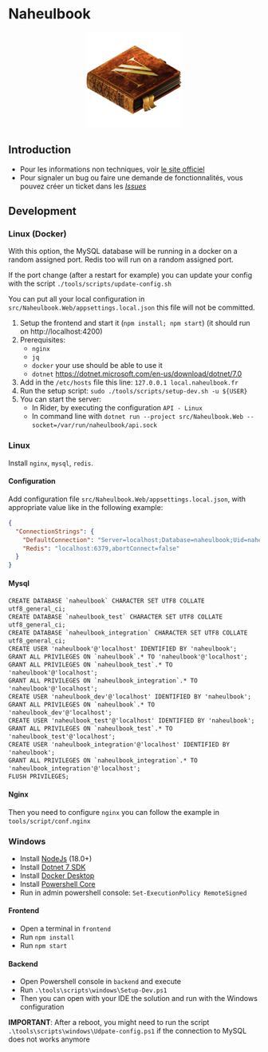# Naheulbook

<p align="center">
  <img alt="Logo" src="doc/logo.png">
</p>

## Introduction

- Pour les informations non techniques, voir [le site officiel](https://naheulbook.fr/)
- Pour signaler un bug ou faire une demande de fonctionnalités, vous pouvez créer un ticket dans les [*Issues*](https://github.com/Socolin/NaheulbookBackend/issues)


## Development

### Linux (Docker)

With this option, the MySQL database will be running in a docker on a random assigned port. Redis too will run on a
random assigned port.

If the port change (after a restart for example) you can update your config with the
script `./tools/scripts/update-config.sh`

You can put all your local configuration in `src/Naheulbook.Web/appsettings.local.json` this file will not be committed.

1. Setup the frontend and start it (`npm install; npm start`) (it should run on http://localhost:4200)
2. Prerequisites:
    - `nginx`
    - `jq`
    - `docker` your use should be able to use it
    - `dotnet` https://dotnet.microsoft.com/en-us/download/dotnet/7.0
3. Add in the `/etc/hosts` file this line: `127.0.0.1 local.naheulbook.fr`
4. Run the setup script: `sudo ./tools/scripts/setup-dev.sh -u ${USER}`
5. You can start the server:
    - In Rider, by executing the configuration `API - Linux`
    - In command line with `dotnet run --project src/Naheulbook.Web --socket=/var/run/naheulbook/api.sock`

### Linux

Install `nginx`, `mysql`, `redis`.

#### Configuration

Add configuration file `src/Naheulbook.Web/appsettings.local.json`, with appropriate value like in the following
example:

```json
{
  "ConnectionStrings": {
    "DefaultConnection": "Server=localhost;Database=naheulbook;Uid=naheulbook;Pwd=naheulbook;SslMode=None;CharSet=utf8;AllowPublicKeyRetrieval=True;Port=3306",
    "Redis": "localhost:6379,abortConnect=false"
  }
}
```

#### Mysql

```mysql
CREATE DATABASE `naheulbook` CHARACTER SET UTF8 COLLATE utf8_general_ci;
CREATE DATABASE `naheulbook_test` CHARACTER SET UTF8 COLLATE utf8_general_ci;
CREATE DATABASE `naheulbook_integration` CHARACTER SET UTF8 COLLATE utf8_general_ci;
CREATE USER 'naheulbook'@'localhost' IDENTIFIED BY 'naheulbook';
GRANT ALL PRIVILEGES ON `naheulbook`.* TO 'naheulbook'@'localhost';
GRANT ALL PRIVILEGES ON `naheulbook_test`.* TO 'naheulbook'@'localhost';
GRANT ALL PRIVILEGES ON `naheulbook_integration`.* TO 'naheulbook'@'localhost';
CREATE USER 'naheulbook_dev'@'localhost' IDENTIFIED BY 'naheulbook';
GRANT ALL PRIVILEGES ON `naheulbook`.* TO 'naheulbook_dev'@'localhost';
CREATE USER 'naheulbook_test'@'localhost' IDENTIFIED BY 'naheulbook';
GRANT ALL PRIVILEGES ON `naheulbook_test`.* TO 'naheulbook_test'@'localhost';
CREATE USER 'naheulbook_integration'@'localhost' IDENTIFIED BY 'naheulbook';
GRANT ALL PRIVILEGES ON `naheulbook_integration`.* TO 'naheulbook_integration'@'localhost';
FLUSH PRIVILEGES;
```

#### Nginx

Then you need to configure `nginx`  you can follow the example in `tools/script/conf.nginx`

### Windows

- Install [NodeJs](https://nodejs.org/en/) (18.0+)
- Install [Dotnet 7 SDK](https://dotnet.microsoft.com/en-us/download/dotnet/7.0)
- Install [Docker Desktop](https://www.docker.com/products/docker-desktop/)
- Install [Powershell Core](https://github.com/PowerShell/PowerShell)
- Run in admin powershell console: `Set-ExecutionPolicy RemoteSigned`

#### Frontend
- Open a terminal in `frontend`
- Run `npm install`
- Run `npm start`

#### Backend
- Open Powershell console in `backend` and execute 
- Run `.\tools\scripts\windows\Setup-Dev.ps1`
- Then you can open with your IDE the solution and run with the Windows configuration

**IMPORTANT**: After a reboot, you might need to run the script `.\tools\scripts\windows\Udpate-config.ps1` if the connection to MySQL does not works anymore  